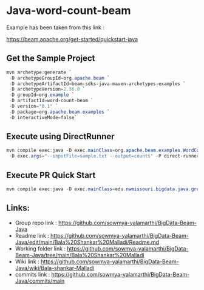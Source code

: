 # Java-word-count-beam

Example has been taken from this link :

<https://beam.apache.org/get-started/quickstart-java>

## Get the Sample Project

```PowerShell
mvn archetype:generate `
 -D archetypeGroupId=org.apache.beam `
 -D archetypeArtifactId=beam-sdks-java-maven-archetypes-examples `
 -D archetypeVersion=2.36.0 `
 -D groupId=org.example `
 -D artifactId=word-count-beam `
 -D version="0.1" `
 -D package=org.apache.beam.examples `
 -D interactiveMode=false`
```

## Execute using DirectRunner

```PowerShell
mvn compile exec:java -D exec.mainClass=org.apache.beam.examples.WordCount `
 -D exec.args="--inputFile=sample.txt --output=counts" -P direct-runner
```

## Execute PR Quick Start

```PowerShell
mvn compile exec:java -D exec.mainClass=edu.nwmissouri.bigdata.java.group3.balu.MinimalPageRankBalu

```

## Links:

* Group repo link : https://github.com/sowmya-yalamarthi/BigData-Beam-Java
* Readme link : https://github.com/sowmya-yalamarthi/BigData-Beam-Java/edit/main/Bala%20Shankar%20Malladi/Readme.md
* Working folder link : https://github.com/sowmya-yalamarthi/BigData-Beam-Java/tree/main/Bala%20Shankar%20Malladi
* Wiki link :  https://github.com/sowmya-yalamarthi/BigData-Beam-Java/wiki/Bala-shankar-Malladi
* commits link : https://github.com/sowmya-yalamarthi/BigData-Beam-Java/commits/main
